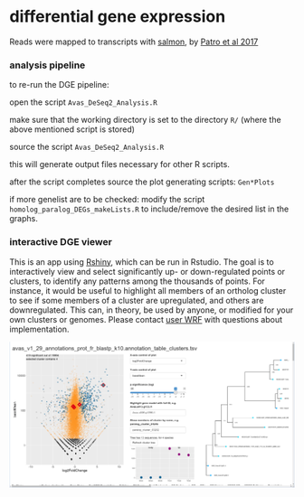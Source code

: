 # differential gene expression #
Reads were mapped to transcripts with [salmon](https://combine-lab.github.io/salmon/), by [Patro et al 2017](https://doi.org/10.1038/nmeth.4197)

### analysis pipeline ###
to re-run the DGE pipeline:
 
open the script `Avas_DeSeq2_Analysis.R`

make sure that the working directory is set to the directory `R/` (where the above mentioned script is stored)

source the script `Avas_DeSeq2_Analysis.R`

this will generate output files necessary for other R scripts.

after the script completes source the plot generating scripts: `Gen*Plots`

if more genelist are to be checked: modify the script `homolog_paralog_DEGs_makeLists.R` to include/remove the desired list in the graphs.

### interactive DGE viewer ###
This is an app using [Rshiny](https://shiny.rstudio.com/), which can be run in Rstudio. The goal is to interactively view and select significantly up- or down-regulated points or clusters, to identify any patterns among the thousands of points. For instance, it would be useful to highlight all members of an ortholog cluster to see if some members of a cluster are upregulated, and others are downregulated. This can, in theory, be used by anyone, or modified for your own clusters or genomes. Please contact [user WRF](https://github.com/wrf) with questions about implementation.

![dge_viewer_shinyapp_screenshot_v1.png](https://github.com/PalMuc/Aphrocallistes_vastus_genome/blob/main/differential_gene_expression/shinyapp/dge_viewer_shinyapp_screenshot_v1.png)
